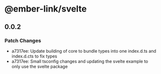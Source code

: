 # @ember-link/svelte

## 0.0.2

### Patch Changes

- a7317ee: Update building of core to bundle types into one index.d.ts and index.d.cts to fix types
- a7317ee: Small tsconfig changes and updating the svelte example to only use the svelte package
